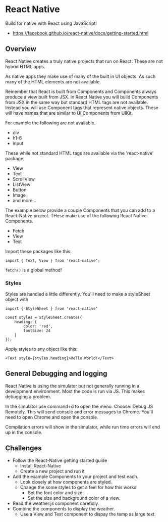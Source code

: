 # React Native

Build for native with React using JavaScript!

- https://facebook.github.io/react-native/docs/getting-started.html

## Overview 

React Native creates a truly native projects that run on React. These are not
hybrid HTML apps. 

As native apps they make use of many of the built in UI objects. As such 
many of the HTML elements are not available. 

Remember that React is built from Components and Components always produce 
a view built from JSX. In React Native you will build Components from JSX 
in the same way but standard HTML tags are not available. Instead you will use 
Component tags that represent native objects. These will have names that are 
similar to UI Components from UIKit.

For example the following are not available. 

- div
- h1-6 
- input 

These while not standard HTML tags are available via the 'react-native' 
package. 

- View
- Text
- ScrollView
- ListView
- Button
- Image
- and more...

The example below provide a couple Components that you can add to a React-Native
project. THese make use of the following React Native Components. 

- Fetch 
- View
- Text

Import these packages like this: 

`import { Text, View } from 'react-native';`

`fetch()` is a global method! 

### Styles 

Styles are handled a little differently. You'll need to make a styleSheet 
object with

```
import { StyleSheet } from 'react-native'

const styles = StyleSheet.create({
    heading: {
        color: 'red',
        fontSize: 24
    }
});
```

Apply styles to any object like this: 

`<Text style={styles.heading}>Hello World!</Text>`


## General Debugging and logging

React Native is using the simulator but not generally running in a development
environment. Most the code is run via JS. This makes debugging a problem. 

In the simulator use command+d to open the menu. Choose: Debug JS Remotely. 
This will send console and error messages to Chrome. You'll need to open 
Chrome and open the console. 

Compilation errors will show in the simulator, while run time errors will
end up in the console. 

## Challenges

- Follow the React-Native getting started guide
    - Install React-Native
    - Create a new project and run it 
- Add the example Components to your project and test each. 
    - Look closely at how components are styled. 
    - Change the some styles to get a feel for how this works. 
        - Set the font color and size. 
        - Set the size and background color of a view. 
- Read the weather.js component carefully. 
- Combine the components to display the weather. 
    - Use a View and Text component to dispay the temp as large text. 